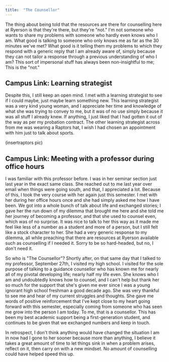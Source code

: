 ```yaml
---
title:  "The Counsellor"
---
```


The thing about being told that the resources are there for counselling here at Ryerson is that they're there, but they're "not." I'm not someone who wants to share my problems with someone who hardly even knows who I am. What good is talking to someone who only knows me as far as the 30 minutes we've met? What good is it telling them my problems to which they respond with a generic reply that I am already aware of, simply because they can not tailor a response through a previous understanding of who I am? This sort of impersonal stuff has always been non-insightful to me; This is the "not."


## Campus Link: Learning strategist
Despite this, I still keep an open mind. I met with a learning strategist to see if I could maybe, just maybe learn something new. This learning strategist was a very kind young woman, and I appreciate her time and knowledge of what she was trying to convey to me, but it was of no use simply because it was all stuff I already knew. If anything, I just liked that I had gotten it out of the way as per my probation contract. The other learning strategist across from me was wearing a Raptors hat, I wish I had chosen an appointment with him just to talk about sports. 

(insertraptors pic)


## Campus Link: Meeting with a professor during office hours
I was familiar with this professor before. I was in her seminar section just last year in the exact same class. She reached out to me last year over email when things were going south, and that, I appreciated a lot. Because of this, I took the very course with her again just this semester. I met with her during her office hours once and she had simply asked me how I have been. We got into a whole bunch of talk about life and exchanged stories; I gave her the run down of my dilemma that brought me here and she told me her journey of becoming a professor, and that she used to counsel even, which was of no surprise. It was nice to talk to her this way as it made me feel like less of a number as a student and more of a person, but I still felt like a stock character to her. She had a very generic response to my dilemma, all while preaching that there are resources at Ryerson available such as counselling if I needed it. Sorry to be so hard-headed, but no, I don't need it. 

So who is "The Counsellor"?  Shortly after, on that same day that I talked to my professor, September 27th, I visited my high school. I visited for the sole purpose of talking to a guidance counsellor who has known me for nearly all of my pivotal developing life; nearly half my life even. She knows who I am and undoubtedly knows how to counsel, and I can't help but thank her so much for the support that she's given me ever since I was a young ignorant high school freshman a good decade ago. She was very thankful to see me and hear of my current struggles and thoughts. She gave me words of positive reinforcement that I've kept close to my heart going forward with this semester, especially coming from someone who has seen me grow into the person I am today. To me, that is a counsellor. This has been my best academic support being a first-generation student, and continues to be given that we exchanged numbers and keep in touch.

In retrospect, I don't think anything would have changed the situation I am in now had I gone to her sooner because more than anything, I believe it takes a great amount of time to let things sink in when a problem arises, reflect on it, then carry on with a new mindset. No amount of counselling could have helped speed this up. 